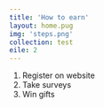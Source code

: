 ```yaml
---
title: 'How to earn'
layout: home.pug
img: 'steps.png'
collection: test
eile: 2
---
```

1. Register on website
2. Take surveys
3. Win gifts